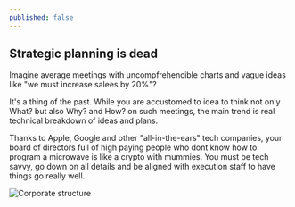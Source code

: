 ```yaml
---
published: false
---
```

## Strategic planning is dead

Imagine average meetings with uncompfrehencible charts and vague ideas like "we must increase salees by 20%"?

It's a thing of the past. While you are accustomed to idea to think not only What? but also Why? and How? on such meetings, the main trend is real technical breakdown of ideas and plans.

Thanks to Apple, Google and other "all-in-the-ears" tech companies, your board of directors full of high paying people who dont know how to program a microwave is like a crypto with mummies.
You must be tech savvy, go down on all details and be aligned with execution staff to have things go really well.

![Corporate structure](http://std3.ru/bd/da/1415017090-bddafea513f39e2f3164090d2a752260.jpg)
